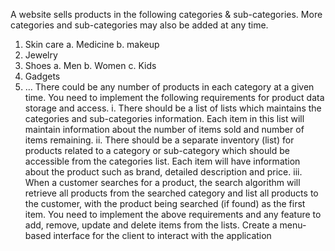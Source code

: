 A website sells products in the following categories & sub-categories. More categories and sub-categories 
may also be added at any time.
1. Skin care
a. Medicine
b. makeup
2. Jewelry
3. Shoes
a. Men
b. Women
c. Kids
4. Gadgets
5. …
There could be any number of products in each category at a given time. You need to implement the 
following requirements for product data storage and access.
i. There should be a list of lists which maintains the categories and sub-categories information. 
Each item in this list will maintain information about the number of items sold and number of 
items remaining.
ii. There should be a separate inventory (list) for products related to a category or sub-category 
which should be accessible from the categories list. Each item will have information about the 
product such as brand, detailed description and price.
iii. When a customer searches for a product, the search algorithm will retrieve all products from 
the searched category and list all products to the customer, with the product being searched 
(if found) as the first item.
You need to implement the above requirements and any feature to add, remove, update and delete 
items from the lists.
Create a menu-based interface for the client to interact with the application